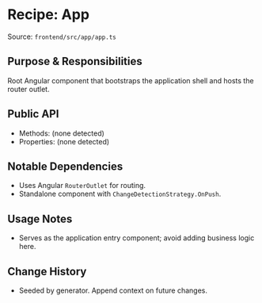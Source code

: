 # Recipe: App

Source: `frontend/src/app/app.ts`

## Purpose & Responsibilities
Root Angular component that bootstraps the application shell and hosts the router outlet.

## Public API
- Methods: (none detected)
- Properties: (none detected)

## Notable Dependencies
- Uses Angular `RouterOutlet` for routing.
- Standalone component with `ChangeDetectionStrategy.OnPush`.

## Usage Notes
- Serves as the application entry component; avoid adding business logic here.

## Change History
- Seeded by generator. Append context on future changes.

